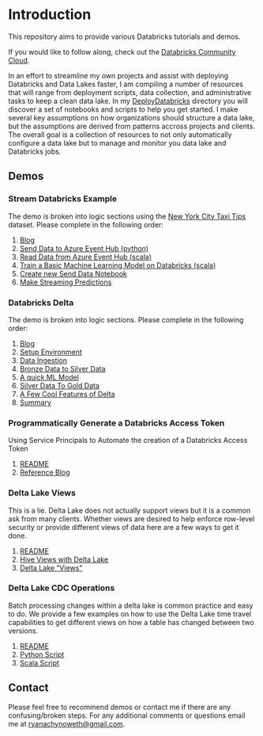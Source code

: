 # Introduction

This repository aims to provide various Databricks tutorials and demos.  

If you would like to follow along, check out the [Databricks Community Cloud](https://community.cloud.databricks.com/).

In an effort to streamline my own projects and assist with deploying Databricks and Data Lakes faster, I am compiling a number of resources that will range from deployment scripts, data collection, and administrative tasks to keep a clean data lake. In my [DeployDatabricks](DeployDatabricks) directory you will discover a set of notebooks and scripts to help you get started. I make several key assumptions on how organizations should structure a data lake, but the assumptions are derived from patterns accross projects and clients. The overall goal is a collection of resources to not only automatically configure a data lake but to manage and monitor you data lake and Databricks jobs. 


## Demos

### Stream Databricks Example
The demo is broken into logic sections using the [New York City Taxi Tips](https://www.kaggle.com/dhimananubhav/predicting-taxi-tip-rates-in-nyc) dataset. Please complete in the following order:  
1. [Blog](https://github.com/ryanchynoweth44/DatabricksContent/blob/master/blogs/StreamingDatabricksBlog.md)
1. [Send Data to Azure Event Hub (python)](./streaming_walkthrough/Docs/01_SendStreamingWithDatabricks.md)
1. [Read Data from Azure Event Hub (scala)](./streaming_walkthrough/Docs/02_ReadStreamingData.md)
1. [Train a Basic Machine Learning Model on Databricks (scala)](./streaming_walkthrough/Docs/03_TrainMachineLearningModel.md)
1. [Create new Send Data Notebook](./streaming_walkthrough/Docs/04_ModifedStreamingData.md)
1. [Make Streaming Predictions](./streaming_walkthrough/Docs/05_MakeStreamingPredictions.md)


### Databricks Delta 
The demo is broken into logic sections. Please complete in the following order:  
1. [Blog](https://github.com/ryanchynoweth44/DatabricksContent/blob/master/blogs/DatabricksDelta.md)
1. [Setup Environment](./delta_lake/Docs/01_CreateEnironment.md)
1. [Data Ingestion](./delta_lake/Docs/02_SetupDataIngestion.md)
1. [Bronze Data to Silver Data](./delta_lake/Docs/03_BronzeToSilver.md)
1. [A quick ML Model](./delta_lake/Docs/04_MachineLearningWithDeltaLake.md)
1. [Silver Data To Gold Data](./delta_lake/Docs/05_SilverToGold.md)
1. [A Few Cool Features of Delta](./delta_lake/Docs/06_DeltaFeatures.md)
1. [Summary](./delta_lake/Docs/07_Summary.md)


### Programmatically Generate a Databricks Access Token
Using Service Principals to Automate the creation of a Databricks Access Token
1. [README](./generate_access_token)
1. [Reference Blog](https://cloudarchitected.com/2020/01/using-azure-ad-with-the-azure-databricks-api/)



### Delta Lake Views
This is a lie. Delta Lake does not actually support views but it is a common ask from many clients. Whether views are desired to help enforce row-level security or provide different views of data here are a few ways to get it done.
1. [README](./delta_lake_views)  
1. [Hive Views with Delta Lake](./delta_lake_views/HiveViews.py)
1. [Delta Lake "Views"](./delta_lake_views/DeltaLakeTablesAsViews.py)


### Delta Lake CDC Operations  
Batch processing changes within a delta lake is common practice and easy to do. We provide a few examples on how to use the Delta Lake time travel capabilities to get different views on how a table has changed between two versions. 
1. [README](./delta_lake_cdc)
1. [Python Script](./delta_lake_cdc/cdc_example_python.py)
1. [Scala Script](./delta_lake_cdc/cdc_example_scala.scala)

## Contact
Please feel free to recommend demos or contact me if there are any confusing/broken steps. For any additional comments or questions email me at ryanachynoweth@gmail.com. 
